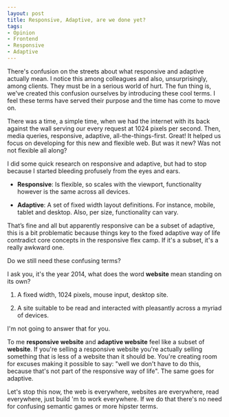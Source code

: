 ```yaml
---
layout: post
title: Responsive, Adaptive, are we done yet?
tags:
- Opinion
- Frontend
- Responsive
- Adaptive
---
```

There's confusion on the streets about what responsive and adaptive actually mean. I notice this among colleagues and also, unsurprisingly, among clients. They must be in a serious world of hurt. The fun thing is, we've created this confusion ourselves by introducing these cool terms. I feel these terms have served their purpose and the time has come to move on.

There was a time, a simple time, when we had the internet with its back against the wall serving our every request at 1024 pixels per second. Then, media queries, responsive, adaptive, all-the-things-first. Great! It helped us focus on developing for this new and flexible web. But was it new? Was not not flexible all along?

I did some quick research on responsive and adaptive, but had to stop because I started bleeding profusely from the eyes and ears. 

- **Responsive**: Is flexible, so scales with the viewport, functionality however is the same across all devices.

- **Adaptive**: A set of fixed width layout definitions. For instance, mobile, tablet and desktop. Also, per size, functionality can vary.

That’s fine and all but apparently responsive can be a subset of adaptive, this is a bit problematic because things key to the fixed adaptive way of life contradict core concepts in the responsive flex camp. If it's a subset, it's a really awkward one.

Do we still need these confusing terms?

I ask you, it's the year 2014, what does the word **website** mean standing on its own?

1. A fixed width, 1024 pixels, mouse input, desktop site.

2. A site suitable to be read and interacted with pleasantly across a myriad of devices.

I'm not going to answer that for you.

To me **responsive website** and **adaptive website** feel like a subset of **website**. If you're selling a responsive website you're actually selling something that is less of a website than it should be. You're creating room for excuses making it possible to say: "well we don't have to do this, because that's not part of the responsive way of life". The same goes for adaptive.

Let's stop this now, the web is everywhere, websites are everywhere, read everywhere, just build 'm to work everywhere. If we do that there's no need for confusing semantic games or more hipster terms.
